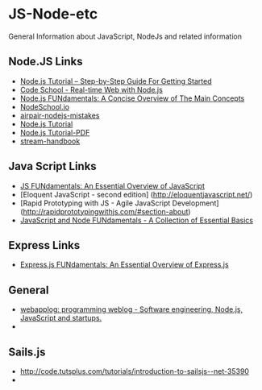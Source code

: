 # JS-Node-etc
General Information about JavaScript, NodeJs and related information

## Node.JS Links
- [Node.js Tutorial – Step-by-Step Guide For Getting Started](https://www.airpair.com/javascript/node-js-tutorial)
- [Code School - Real-time Web with Node.js](https://www.codeschool.com/courses/real-time-web-with-node-js)
- [Node.js FUNdamentals: A Concise Overview of The Main Concepts](http://webapplog.com/node-js-fundamentals-a-concise-overview-of-the-main-concepts/)
- [NodeSchool.io](http://nodeschool.io/)
- [airpair-nodejs-mistakes](https://github.com/alessioalex/airpair-nodejs-mistakes)
- [Node.js Tutorial](http://www.tutorialspoint.com/nodejs/)
- [Node.js Tutorial-PDF](http://www.tutorialspoint.com/nodejs/nodejs_tutorial.pdf)
- [stream-handbook](https://github.com/substack/stream-handbook)

## Java Script Links
- [JS FUNdamentals: An Essential Overview of JavaScript](http://webapplog.com/js-fundamentals/)
- [Eloquent JavaScript - second edition] (http://eloquentjavascript.net/)
- [Rapid Prototyping with JS - Agile JavaScript Development] (http://rapidprototypingwithjs.com/#section-about)
- [JavaScript and Node FUNdamentals - A Collection of Essential Basics](https://leanpub.com/jsfun)

## Express Links
- [Express.js FUNdamentals: An Essential Overview of Express.js](http://webapplog.com/express-js-fundamentals/) 

## General
- [webapplog: programming weblog - Software engineering, Node.js, JavaScript and startups.](http://webapplog.com/) 
- 

## Sails.js
- http://code.tutsplus.com/tutorials/introduction-to-sailsjs--net-35390
- 
